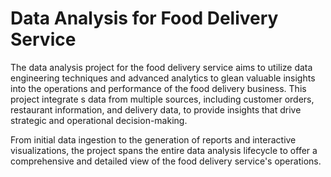 # Data Analysis for Food Delivery Service     
     
The data analysis project for the food delivery service aims to utilize data engineering techniques and advanced analytics to glean valuable insights into the operations and performance of the food delivery business. This project integrate s data from multiple sources, including customer orders, restaurant information, and delivery data, to provide insights that drive strategic and operational decision-making.   

From initial data ingestion to the generation of reports and interactive visualizations, the project spans the entire data analysis lifecycle to offer a comprehensive and detailed view of the food delivery service's operations.  

